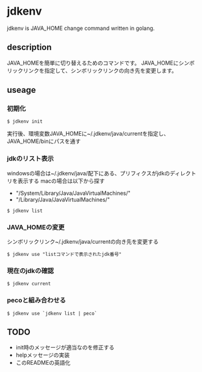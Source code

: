 # jdkenv
jdkenv is JAVA_HOME change command written in golang.

## description

JAVA_HOMEを簡単に切り替えるためのコマンドです。
JAVA_HOMEにシンボリックリンクを指定して、シンボリックリンクの向き先を変更します。

## useage

### 初期化

```console
$ jdkenv init
```

実行後、環境変数JAVA_HOMEに~/.jdkenv/java/currentを指定し、JAVA_HOME/binにパスを通す

### jdkのリスト表示

windowsの場合は~/.jdkenv/java/配下にある、プリフィクスがjdkのディレクトリを表示する
macの場合は以下から探す

- "/System/Library/Java/JavaVirtualMachines/"
- "/Library/Java/JavaVirtualMachines/"

```console
$ jdkenv list
```

### JAVA_HOMEの変更

シンボリックリンク~/.jdkenv/java/currentの向き先を変更する

```console
$ jdkenv use "listコマンドで表示されたjdk番号"
```

### 現在のjdkの確認

```console
$ jdkenv current
```

### pecoと組み合わせる

```console
$ jdkenv use `jdkenv list | peco`
```

## TODO

- init時のメッセージが適当なのを修正する　
- helpメッセージの実装
- このREADMEの英語化
